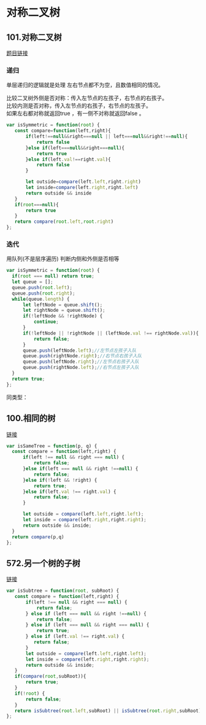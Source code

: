 # 对称二叉树  

## 101.对称二叉树

[题目链接](https://leetcode.cn/problems/symmetric-tree/)  

### 递归  

单层递归的逻辑就是处理 左右节点都不为空，且数值相同的情况。  

比较二叉树外侧是否对称：传入左节点的左孩子，右节点的右孩子。  
比较内测是否对称，传入左节点的右孩子，右节点的左孩子。   
如果左右都对称就返回true ，有一侧不对称就返回false 。  

```js
var isSymmetric = function(root) {
   const compare=function(left,right){
       if(left!==null&&right===null || left===null&&right!==null){
           return false
       }else if(left===null&&right===null){
           return true
       }else if(left.val!==right.val){
           return false
       }

       let outside=compare(left.left,right.right)
       let inside=compare(left.right,right.left)
       return outside && inside
   }
   if(root===null){
       return true
   }
   return compare(root.left,root.right)
};
```  

### 迭代  

用队列(不是层序遍历) 判断内侧和外侧是否相等

```js
var isSymmetric = function(root) {
  if(root === null) return true;
  let queue = [];
  queue.push(root.left);
  queue.push(root.right);
  while(queue.length) {
      let leftNode = queue.shift();
      let rightNode = queue.shift();
      if(!leftNode && !rightNode) {
          continue;
      }
      if(!leftNode || !rightNode || (leftNode.val !== rightNode.val)){
          return false;
      }
      queue.push(leftNode.left);//左节点左孩子入队
      queue.push(rightNode.right);//右节点右孩子入队
      queue.push(leftNode.right);//左节点右孩子入队
      queue.push(rightNode.left);//右节点左孩子入队
  }
  return true;
};
```   

同类型：

## 100.相同的树 

[链接](https://leetcode.cn/problems/same-tree/)  

```js
var isSameTree = function(p, q) {
  const compare = function(left,right) {
      if(left !== null && right === null) {
          return false;
      }else if(left === null && right !==null) {
          return false;
      }else if(!left && !right) {
          return true;
      }else if(left.val !== right.val) {
          return false;
      }

      let outside = compare(left.left,right.left);
      let inside = compare(left.right,right.right);
      return outside && inside;
  }
  return compare(p,q)
};
```

## 572.另一个树的子树  

[链接](https://leetcode.cn/problems/subtree-of-another-tree/)

```js
var isSubtree = function(root, subRoot) {
   const compare = function(left,right) {
       if(left !== null && right === null) {
           return false;
       } else if (left === null && right !==null) {
           return false;
       } else if (left === null && right === null) {
           return true;
       } else if (left.val !== right.val) {
          return false;
       } 
       let outside = compare(left.left,right.left);
       let inside = compare(left.right,right.right);
       return outside && inside;
   }
   if(compare(root,subRoot)){
       return true;
   }
   if(!root) {
       return false;
   }
   return isSubtree(root.left,subRoot) || isSubtree(root.right,subRoot);
};
```